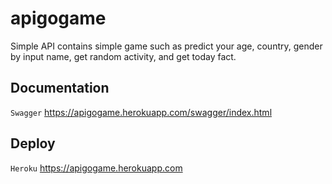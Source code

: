 # apigogame

Simple API contains simple game such as predict your age, country, gender by input name, get random activity, and get today fact.

## Documentation
```Swagger```
https://apigogame.herokuapp.com/swagger/index.html

## Deploy
```Heroku```
https://apigogame.herokuapp.com
